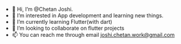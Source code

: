 - 👋 Hi, I’m @Chetan Joshi.
- 👀 I’m interested in App development and learning new things.
- 🌱 I’m currently learning Flutter(with dart)
- 💞️ I’m looking to collaborate on flutter projects
- 📫 You can reach me through email joshi.chetan.work@gmail.com

